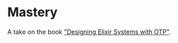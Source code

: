 # Mastery

A take on the book ["Designing Elixir Systems with OTP"](https://pragprog.com/titles/jgotp/designing-elixir-systems-with-otp).
